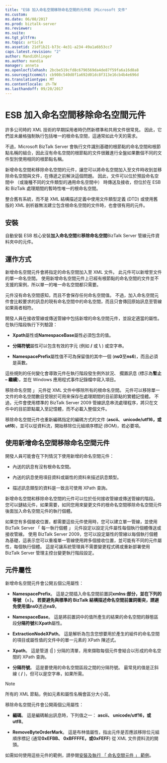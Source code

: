 ```yaml
---
title: "ESB 加入命名空間移除命名空間的元件和 |Microsoft 文件"
ms.custom: 
ms.date: 06/08/2017
ms.prod: biztalk-server
ms.reviewer: 
ms.suite: 
ms.tgt_pltfrm: 
ms.topic: article
ms.assetid: 21df1b21-b73c-4e31-a234-49a1a6b53cc7
caps.latest.revision: "2"
author: MandiOhlinger
ms.author: mandia
manager: anneta
ms.openlocfilehash: 2bcbe519cfd8c6796569da4de87f59fa6a16d8a8
ms.sourcegitcommit: cb908c540d8f1a692d01dc8f313e16cb4b4e696d
ms.translationtype: MT
ms.contentlocale: zh-TW
ms.lasthandoff: 09/20/2017
---
```

# <a name="the-esb-add-namespace-and-remove-namespace-components"></a>ESB 加入命名空間移除命名空間元件
許多公司時的 XML 技術的早期採用者時仍然新標準和共用文件很常見。 因此，它們並未嚴格強制執行包括唯一的根命名空間，這通常如此今天的需求。  
  
 不過，Microsoft BizTalk Server 會執行文件識別基礎的根節點的命名空間和根節點名稱的組合，因此沒有命名空間的根節點的文件很難進行全盤如果數個不同的文件型別使用相同的根節點名稱。  
  
 新增命名空間和移除命名空間的元件，讓您可以將命名空間加入至文件時收到並移除命名空間與文件，在傳遞之前解決這個問題。 因此，文件可以位於預設命名空間中 （或幾種不同的文件類型的通用命名空間中） 時傳送及接收，但位於在 ESB 和 BizTalk 處理期間的暫時性唯一的根命名空間。  
  
 整合舊有系統，而不是 XML 結構描述定義中使用文件類型定義 (DTD) 或使用舊版的 XML 剖析器無法建立包含根命名空間的文件時，也會很有用的元件。  
  
## <a name="installation"></a>安裝  
 自動安裝 ESB 核心安裝**加入命名空間**和**移除命名空間**BizTalk Server 管線元件資料夾中的元件。  
  
## <a name="how-it-works"></a>運作方式  
 新增命名空間元件會將指定的命名空間加入至 XML 文件。 此元件可以新增至文件的單一命名空間。 使用新增命名空間元件上已經有根節點的命名空間的文件並不支援的案例，所以單一的唯一命名空間都只需要。  
  
 元件沒有命名空間感知，而且不會保存任何命名空間值。 不過，加入命名空間元件會比較要求的訊息的現有命名空間中的命名空間，而且只會傳回原始訊息至管線如果兩者相符。  
  
 開發人員在接收管線或傳送管線中包括新增的命名空間元件，並設定適當的屬性。 在執行階段執行下列驗證：  
  
-   **Xpath**屬性或**NamespaceBase**屬性必須包含的值。  
  
-   **分隔符號**屬性可以包含有效的字元 (例如 **/** 或 **\\** ) 或空字串。  
  
-   **NamespacePrefix**屬性值不可為保留值的其中一個 (**ns0**至**ns6**)，而且必須是英數。  
  
 這些規則的任何變化會導致元件在執行階段發生例外狀況、 擱置訊息 (標示為**暫止 – 繼續**)，並在 Windows 應用程式事件記錄檔中寫入項目。  
  
 移除命名空間 」 元件從 XML 文件中移除所有的根命名空間。 元件可以移除單一文件的命名空間數目受限於可用來保存在處理期間的目前節點的實體記憶體。 不過，元件會使用標準的 BizTalk Server 2009 管線訊息串流處理程序，將只在文件中的目前節點載入至記憶體，而不必載入整個文件。  
  
 移除命名空間元件也重新編碼指定的編碼方式的文件 (**ascii、 unicode/utf16，**或**utf8**)，並可以從資料流，開始移除位元組順序標記 (BOM)，若必要項。  
  
## <a name="using-the-add-namespace-and-remove-namespace-components"></a>使用新增命名空間移除命名空間元件  
 開發人員可能會在下列情況下使用新增的命名空間元件：  
  
-   內送的訊息有沒有根命名空間。  
  
-   內送的訊息使用項目資料或屬性的資料來描述訊息類型。  
  
-   描述訊息類型的資料是一致且可使用 XPath 查詢。  
  
 新增命名空間和移除命名空間的元件可以位於任何接收管線或傳送管線的階段。 您可以鏈結元件，如果需要，如同您用來變更文件的根命名空間移除命名空間元件後面加入命名空間元件的執行個體。  
  
 如果您有多個接收位置，都需要這些元件使用時，您可以建立單一管線，並使用 BizTalk Server 「 每一執行個體 」 元件設定以設定元件屬性每個執行個體傳送或接收管線。 使用 BizTalk Server 2009，您可以設定屬性的管線以每個執行個體為基礎，這表示您可以重複單一管線使用跨多個接收位置，並可能有不同的元件屬性，每個執行個體。 這是可讓系統管理員不需要變更程式碼或重新部署使用 BizTalk Server 管理主控台變更執行階段設定。  
  
## <a name="component-properties"></a>元件屬性  
 新增命名空間元件會公開五個公用屬性：  
  
-   **NamespacePrefix**。 這是之間插入命名空間前置詞**xmlns:**部分，並在下列的等號 （=）。 若要避免與標準的 BizTalk 結構描述命名空間前置詞衝突，請避免使用值**ns0**透過**ns9**。  
  
-   **NamespaceBase**。 這是將前置詞中的值所產生的結果的命名空間的靜態區段**分隔符號**和**Xpath**屬性。  
  
-   **ExtractionNodeXPath**。 這是解析為包含您想要用於產生的組件的命名空間的項目或屬性值的文件中的單一元素的 XPath 陳述式。  
  
-   **Xpath**。 這是管道 (**&#124;** ) 分隔的清單，用來擷取每個元件會結合以形成的命名空間的 XPath 查詢。  
  
-   **分隔符號**。 這是要使用的命名空間區段之間的分隔符號。 最常見的值是正斜線 ( **/**  )，但可以是空字串，如果所需。  
  
> [!NOTE]
>  所有的 XML 節點，例如元素和屬性名稱會區分大小寫。  
  
 移除命名空間元件會公開兩個公用屬性：  
  
-   **編碼**。 這是編碼輸出訊息時，下列值之一： **ascii、 unicode/utf16，**或**utf8**。  
  
-   **RemoveByteOrderMark**。 這是布林值屬性，指出元件是否應該移除位元組順序標記 (通常**0xEFBB、 0xBFFFFE，**或**0xFEFF**) 從 XML 文件資料流的開頭。  
  
 如需如何使用這些元件的範例，請參閱[安裝及執行 「 命名空間元件 」 範例](../esb-toolkit/installing-and-running-the-namespace-component-sample.md)。